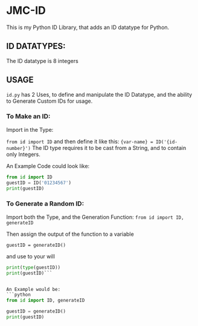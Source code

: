 # JMC-ID

This is my Python ID Library, that adds an ID datatype for Python. 

## ID DATATYPES: 

The ID datatype is 8 integers


## USAGE

`id.py` has 2 Uses, to define and manipulate the ID Datatype, and the ability to Generate Custom IDs for usage.

### To Make an ID:

Import in the Type: 

`from id import ID`
and then define it like this:
`{var-name} = ID('{id-number}')`
The ID type requires it to be cast from a String, and to contain only Integers.

An Example Code could look like:
```python
from id import ID
guestID = ID('01234567')
print(guestID)
```

### To Generate a Random ID:

Import both the Type, and the Generation Function:
`from id import ID, generateID`

Then assign the output of the function to a variable 

`guestID = generateID()`

and use to your will

```python
print(type(guestID))
print(guestID)```


An Example would be:
```python 
from id import ID, generateID

guestID = generateID()
print(guestID)
```
